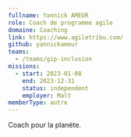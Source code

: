 ```yaml
---
fullname: Yannick AMEUR
role: Coach de programme agile
domaine: Coaching
link: https://www.agiletribu.com/
github: yannickameur
teams:
  - /teams/gip-inclusion
missions:
  - start: 2023-01-08
    end: 2023-12-31
    status: independent
    employer: Malt
memberType: autre
---
```


Coach pour la planète. 

